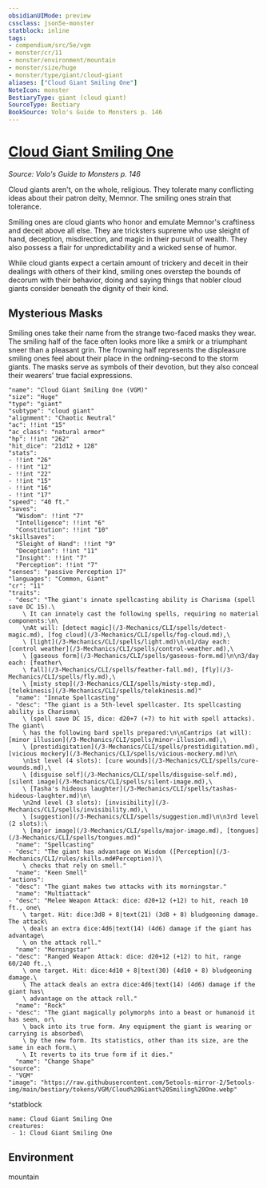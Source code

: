 ```yaml
---
obsidianUIMode: preview
cssclass: json5e-monster
statblock: inline
tags:
- compendium/src/5e/vgm
- monster/cr/11
- monster/environment/mountain
- monster/size/huge
- monster/type/giant/cloud-giant
aliases: ["Cloud Giant Smiling One"]
NoteIcon: monster
BestiaryType: giant (cloud giant)
SourceType: Bestiary
BookSource: Volo's Guide to Monsters p. 146
---
```

# [Cloud Giant Smiling One](3-Mechanics\CLI\bestiary\giant/cloud-giant-smiling-one-vgm.md)
*Source: Volo's Guide to Monsters p. 146*  

Cloud giants aren't, on the whole, religious. They tolerate many conflicting ideas about their patron deity, Memnor. The smiling ones strain that tolerance.

Smiling ones are cloud giants who honor and emulate Memnor's craftiness and deceit above all else. They are tricksters supreme who use sleight of hand, deception, misdirection, and magic in their pursuit of wealth. They also possess a flair for unpredictability and a wicked sense of humor.

While cloud giants expect a certain amount of trickery and deceit in their dealings with others of their kind, smiling ones overstep the bounds of decorum with their behavior, doing and saying things that nobler cloud giants consider beneath the dignity of their kind.

## Mysterious Masks

Smiling ones take their name from the strange two-faced masks they wear. The smiling half of the face often looks more like a smirk or a triumphant sneer than a pleasant grin. The frowning half represents the displeasure smiling ones feel about their place in the ordning-second to the storm giants. The masks serve as symbols of their devotion, but they also conceal their wearers' true facial expressions.

```statblock
"name": "Cloud Giant Smiling One (VGM)"
"size": "Huge"
"type": "giant"
"subtype": "cloud giant"
"alignment": "Chaotic Neutral"
"ac": !!int "15"
"ac_class": "natural armor"
"hp": !!int "262"
"hit_dice": "21d12 + 128"
"stats":
- !!int "26"
- !!int "12"
- !!int "22"
- !!int "15"
- !!int "16"
- !!int "17"
"speed": "40 ft."
"saves":
  "Wisdom": !!int "7"
  "Intelligence": !!int "6"
  "Constitution": !!int "10"
"skillsaves":
  "Sleight of Hand": !!int "9"
  "Deception": !!int "11"
  "Insight": !!int "7"
  "Perception": !!int "7"
"senses": "passive Perception 17"
"languages": "Common, Giant"
"cr": "11"
"traits":
- "desc": "The giant's innate spellcasting ability is Charisma (spell save DC 15).\
    \ It can innately cast the following spells, requiring no material components:\n\
    \nAt will: [detect magic](/3-Mechanics/CLI/spells/detect-magic.md), [fog cloud](/3-Mechanics/CLI/spells/fog-cloud.md),\
    \ [light](/3-Mechanics/CLI/spells/light.md)\n\n1/day each: [control weather](/3-Mechanics/CLI/spells/control-weather.md),\
    \ [gaseous form](/3-Mechanics/CLI/spells/gaseous-form.md)\n\n3/day each: [feather\
    \ fall](/3-Mechanics/CLI/spells/feather-fall.md), [fly](/3-Mechanics/CLI/spells/fly.md),\
    \ [misty step](/3-Mechanics/CLI/spells/misty-step.md), [telekinesis](/3-Mechanics/CLI/spells/telekinesis.md)"
  "name": "Innate Spellcasting"
- "desc": "The giant is a 5th-level spellcaster. Its spellcasting ability is Charisma\
    \ (spell save DC 15, dice: d20+7 (+7) to hit with spell attacks). The giant\
    \ has the following bard spells prepared:\n\nCantrips (at will): [minor illusion](/3-Mechanics/CLI/spells/minor-illusion.md),\
    \ [prestidigitation](/3-Mechanics/CLI/spells/prestidigitation.md), [vicious mockery](/3-Mechanics/CLI/spells/vicious-mockery.md)\n\
    \n1st level (4 slots): [cure wounds](/3-Mechanics/CLI/spells/cure-wounds.md),\
    \ [disguise self](/3-Mechanics/CLI/spells/disguise-self.md), [silent image](/3-Mechanics/CLI/spells/silent-image.md),\
    \ [Tasha's hideous laughter](/3-Mechanics/CLI/spells/tashas-hideous-laughter.md)\n\
    \n2nd level (3 slots): [invisibility](/3-Mechanics/CLI/spells/invisibility.md),\
    \ [suggestion](/3-Mechanics/CLI/spells/suggestion.md)\n\n3rd level (2 slots):\
    \ [major image](/3-Mechanics/CLI/spells/major-image.md), [tongues](/3-Mechanics/CLI/spells/tongues.md)"
  "name": "Spellcasting"
- "desc": "The giant has advantage on Wisdom ([Perception](/3-Mechanics/CLI/rules/skills.md#Perception))\
    \ checks that rely on smell."
  "name": "Keen Smell"
"actions":
- "desc": "The giant makes two attacks with its morningstar."
  "name": "Multiattack"
- "desc": "Melee Weapon Attack: dice: d20+12 (+12) to hit, reach 10 ft., one\
    \ target. Hit: dice:3d8 + 8|text(21) (3d8 + 8) bludgeoning damage. The attack\
    \ deals an extra dice:4d6|text(14) (4d6) damage if the giant has advantage\
    \ on the attack roll."
  "name": "Morningstar"
- "desc": "Ranged Weapon Attack: dice: d20+12 (+12) to hit, range 60/240 ft.,\
    \ one target. Hit: dice:4d10 + 8|text(30) (4d10 + 8) bludgeoning damage.\
    \ The attack deals an extra dice:4d6|text(14) (4d6) damage if the giant has\
    \ advantage on the attack roll."
  "name": "Rock"
- "desc": "The giant magically polymorphs into a beast or humanoid it has seen, or\
    \ back into its true form. Any equipment the giant is wearing or carrying is absorbed\
    \ by the new form. Its statistics, other than its size, are the same in each form.\
    \ It reverts to its true form if it dies."
  "name": "Change Shape"
"source":
- "VGM"
"image": "https://raw.githubusercontent.com/5etools-mirror-2/5etools-img/main/bestiary/tokens/VGM/Cloud%20Giant%20Smiling%20One.webp"
```
^statblock

```encounter-table
name: Cloud Giant Smiling One
creatures:
 - 1: Cloud Giant Smiling One
```

## Environment

mountain